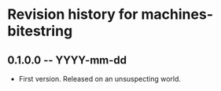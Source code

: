 # Revision history for machines-bitestring

## 0.1.0.0  -- YYYY-mm-dd

* First version. Released on an unsuspecting world.
